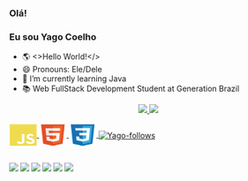 ### Olá! 
### Eu sou Yago Coelho

- 🌎 <>Hello World!</>
- 😄 Pronouns: Ele/Dele 
- 🌱 I’m currently learning Java
- 📚 Web FullStack Development Student at Generation Brazil


<div align="center">
  <a href="https://github.com/Yagocoelho">
  <img height="150em" src="https://github-readme-stats.vercel.app/api?username=Yagocoelho&show_icons=true&theme=chartreuse-dark&include_all_commits=true&count_private=true"/>
  <img height="150em" src="https://github-readme-stats.vercel.app/api/top-langs/?username=Yagocoelho&layout=compact&langs_count=7&theme=chartreuse-dark"/>
</div>


  
  
<div style="display: inline_block"><br>
  <img align="center" alt="Yago-Js" height="40" width="50" src="https://raw.githubusercontent.com/devicons/devicon/master/icons/javascript/javascript-plain.svg">
  <img align="center" alt="Yago-HTML" height="40" width="50" src="https://raw.githubusercontent.com/devicons/devicon/master/icons/html5/html5-original.svg">
  <img align="center" alt="Yago-CSS" height="40" width="50" src="https://raw.githubusercontent.com/devicons/devicon/master/icons/css3/css3-original.svg">
 
<img align="center" alt="Yago-follows" height="40" width="130" src="https://img.shields.io/github/followers/Yagocoelho.svg?style=social&label=Follow&maxAge=2592000">

</div>
  
  ##
<div> 
  <a href="https://github.com/Yagocoelho" target="_blank"><img src="https://img.shields.io/badge/GitHub-100000?style=for-the-badge&logo=github&logoColor=white" target="_blank"></a>
  <a href="https://instagram.com/yagoarts" target="_blank"><img src="https://img.shields.io/badge/-Instagram-%23E4405F?style=for-the-badge&logo=instagram&logoColor=white" target="_blank"></a>
 	<a href="https://www.twitch.tv/yagocoelhs" target="_blank"><img src="https://img.shields.io/badge/Twitch-9146FF?style=for-the-badge&logo=twitch&logoColor=white" target="_blank"></a>
 <a href="https://discord.gg/GAV3zBhZsr" target="_blank"><img src="https://img.shields.io/badge/Discord-7289DA?style=for-the-badge&logo=discord&logoColor=white" target="_blank"></a> 
  <a href = "mailto:coelhaoyagoo@gmail.com"><img src="https://img.shields.io/badge/-Gmail-%23333?style=for-the-badge&logo=gmail&logoColor=white" target="_blank"></a>
  <a href="https://www.linkedin.com/in/yagoscoelho" target="_blank"><img src="https://img.shields.io/badge/-LinkedIn-%230077B5?style=for-the-badge&logo=linkedin&logoColor=white" target="_blank"></a> 
 
  
</div>
